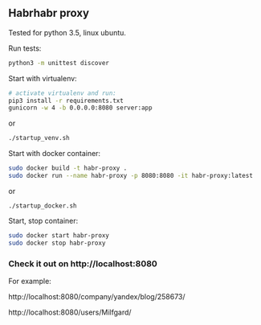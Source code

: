 ## Habrhabr proxy 

Tested for python 3.5, linux ubuntu.

Run tests:
```sh
python3 -m unittest discover
```

Start with virtualenv:
```sh
# activate virtualenv and run:
pip3 install -r requirements.txt 
gunicorn -w 4 -b 0.0.0.0:8080 server:app
```
or
```sh
./startup_venv.sh
```

Start with docker container:
```sh
sudo docker build -t habr-proxy .
sudo docker run --name habr-proxy -p 8080:8080 -it habr-proxy:latest
```
or
```
./startup_docker.sh
```

Start, stop container:
```sh
sudo docker start habr-proxy
sudo docker stop habr-proxy
```

### Check it out on http://localhost:8080

For example:

http://localhost:8080/company/yandex/blog/258673/

http://localhost:8080/users/Milfgard/
